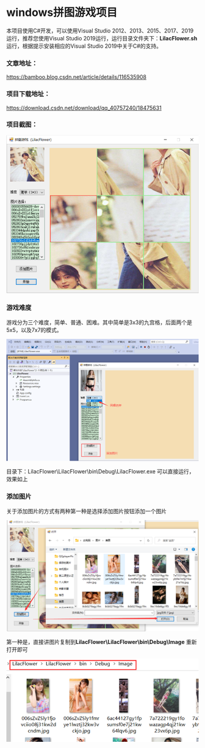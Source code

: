 # windows拼图游戏项目

本项目使用C#开发，可以使用Visual Studio 2012、2013、2015、2017、2019运行，推荐您使用Visual Studio 2019运行，运行目录文件夹下：**LilacFlower.sh** 运行，根据提示安装相应的Visual Studio 2019中关于C#的支持。

### 文章地址：

https://bamboo.blog.csdn.net/article/details/116535908

### 项目下载地址：

https://download.csdn.net/download/qq_40757240/18475631

### 项目截图：

![image-20210508172457679](image-20210508172457679.png)

### 游戏难度

游戏分为三个难度，简单、普通、困难。其中简单是3x3的九宫格，后面两个是5x5，以及7x7的模式。

![image-20210508172419918](image-20210508172419918.png)

目录下：LilacFlower\LilacFlower\bin\Debug\LilacFlower.exe 可以直接运行，效果如上

### 添加图片

关于添加图片的方式有两种第一种是选择添加图片按钮添加一个图片

![image-20210508172633484](image-20210508172633484.png)

第一种是，直接讲图片复制到**LilacFlower\LilacFlower\bin\Debug\Image** 重新打开即可

![image-20210508172842369](image-20210508172842369.png)

